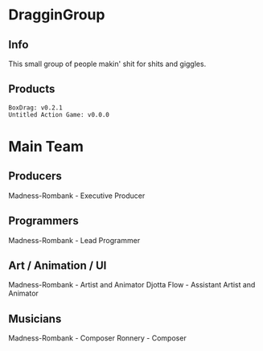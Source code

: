# DragginGroup

## Info
This small group of people makin' shit for shits and giggles.

## Products
```
BoxDrag: v0.2.1
Untitled Action Game: v0.0.0
```


# Main Team

## Producers
Madness-Rombank - Executive Producer

## Programmers
Madness-Rombank - Lead Programmer

## Art / Animation / UI
Madness-Rombank - Artist and Animator
Djotta Flow - Assistant Artist and Animator

## Musicians
Madness-Rombank - Composer
Ronnery - Composer
